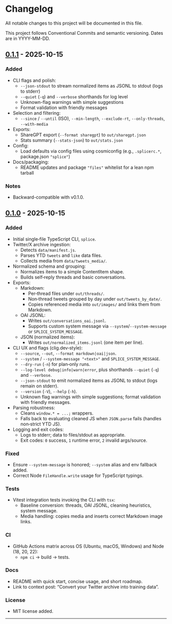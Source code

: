 # Changelog

All notable changes to this project will be documented in this file.

This project follows Conventional Commits and semantic versioning.
Dates are in YYYY-MM-DD.

## [0.1.1] - 2025-10-15

### Added
- CLI flags and polish:
  - `--json-stdout` to stream normalized items as JSONL to stdout (logs to stderr)
  - `--quiet` (`-q`) and `--verbose` shorthands for log level
  - Unknown-flag warnings with simple suggestions
  - Format validation with friendly messages
- Selection and filtering:
  - `--since` / `--until` (ISO), `--min-length`, `--exclude-rt`, `--only-threads`, `--with-media`
- Exports:
  - ShareGPT export (`--format sharegpt`) to `out/sharegpt.json`
  - Stats summary (`--stats-json`) to `out/stats.json`
- Config:
  - Load defaults via config files using cosmiconfig (e.g., `.splicerc.*`, package.json `"splice"`)
- Docs/packaging:
  - README updates and package `"files"` whitelist for a lean npm tarball

### Notes
- Backward-compatible with v0.1.0.

[0.1.1]: https://github.com/deepfates/splice/releases/tag/v0.1.1

## [0.1.0] - 2025-10-15

### Added
- Initial single‑file TypeScript CLI, `splice`.
- Twitter/X archive ingestion:
  - Detects `data/manifest.js`.
  - Parses YTD `tweets` and `like` data files.
  - Collects media from `data/tweets_media/`.
- Normalized schema and grouping:
  - Normalizes items to a simple ContentItem shape.
  - Builds self‑reply threads and basic conversations.
- Exports:
  - Markdown:
    - Per‑thread files under `out/threads/`.
    - Non‑thread tweets grouped by day under `out/tweets_by_date/`.
    - Copies referenced media into `out/images/` and links them from Markdown.
  - OAI JSONL:
    - Writes `out/conversations_oai.jsonl`.
    - Supports custom system message via `--system`/`--system-message` or `SPLICE_SYSTEM_MESSAGE`.
  - JSON (normalized items):
    - Writes `out/normalized_items.jsonl` (one item per line).
- CLI UX and flags (clig.dev‑style):
  - `--source`, `--out`, `--format markdown|oai|json`.
  - `--system` / `--system-message "<text>"` and `SPLICE_SYSTEM_MESSAGE`.
  - `--dry-run` (`-n`) for plan‑only runs.
  - `--log-level debug|info|warn|error`, plus shorthands `--quiet` (`-q`) and `--verbose`.
  - `--json-stdout` to emit normalized items as JSONL to stdout (logs remain on stderr).
  - `--version` (`-V`), `--help` (`-h`).
  - Unknown flag warnings with simple suggestions; format validation with friendly messages.
- Parsing robustness:
  - Cleans `window.* = ...;` wrappers.
  - Falls back to evaluating cleaned JS when `JSON.parse` fails (handles non‑strict YTD JS).
- Logging and exit codes:
  - Logs to stderr; data to files/stdout as appropriate.
  - Exit codes: `0` success, `1` runtime error, `2` invalid args/source.

### Fixed
- Ensure `--system-message` is honored; `--system` alias and env fallback added.
- Correct Node `FileHandle.write` usage for TypeScript typings.

### Tests
- Vitest integration tests invoking the CLI with `tsx`:
  - Baseline conversion: threads, OAI JSONL, cleaning heuristics, system message.
  - Media handling: copies media and inserts correct Markdown image links.

### CI
- GitHub Actions matrix across OS (Ubuntu, macOS, Windows) and Node (18, 20, 22):
  - `npm ci` → build → tests.

### Docs
- README with quick start, concise usage, and short roadmap.
- Link to context post: “Convert your Twitter archive into training data”.

### License
- MIT license added.

---

[0.1.0]: https://github.com/deepfates/splice/releases/tag/v0.1.0